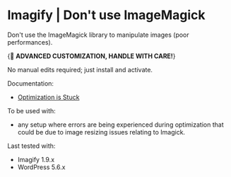 # Imagify | Don't use ImageMagick

Don't use the ImageMagick library to manipulate images (poor performances).

{🚧 **ADVANCED CUSTOMIZATION, HANDLE WITH CARE!**}

No manual edits required; just install and activate.

Documentation:
* [Optimization is Stuck](https://imagify.io/documentation/optimization-is-stuck/)

To be used with:
* any setup where errors are being experienced during optimization that could be due to image resizing issues relating to Imagick.

Last tested with:
* Imagify 1.9.x
* WordPress 5.6.x
